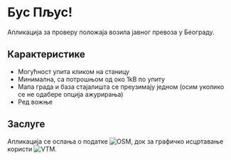 # Бус Пљус!

Апликација за проверу положаја возила јавног превоза у Београду.

## Карактеристике
- Могућност упита кликом на станицу
- Минимална, са потрошњом од око 1kB по упиту
- Мапа града и база стајалишта се преузимају једном (осим уколико се не одабере опција ажурирања)
- Ред вожње

## Заслуге
Апликација се ослања о податке ![OSM](https://www.openstreetmap.org), док за графичко исцртавање користи ![VTM](https://github.com/mapsforge/vtm).
